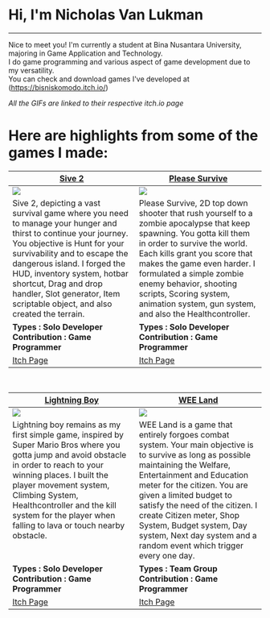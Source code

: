 # Hi, I'm Nicholas Van Lukman
---
Nice to meet you! I'm currently a student at Bina Nusantara University, majoring in Game Application and Technology. </br>
I do game programming and various aspect of game development due to my versatility. </br>
You can check and download games I've developed at (https://bisniskomodo.itch.io/)

*All the GIFs are linked to their respective itch.io page*

# Here are highlights from some of the games I made:
<table width="100%">
  <thead>
    <tr>
      <th width="50%"><a href="https://bisniskomodo.itch.io/">Sive 2</a></th>
      <th width="50%"><a href="https://bisniskomodo.itch.io/please-survive">Please Survive</a></th>
    </tr>
  </thead>
  <tbody>
    <tr>
      <td><img src="https://github.com/user-attachments/assets/735f704f-0539-455a-8a75-d8300dac3b22"/>
   </td>
      <td><img src="https://github.com/user-attachments/assets/06147d37-3902-4eaa-a851-ca548fae0fba"/>
   </td>
    </tr>
    <tr>
      <td valign="text-top">Sive 2, depicting a vast survival game where you need to manage your hunger and thirst to continue your journey. You objective is Hunt for your survivability and  to escape the dangerous island. I forged the HUD, inventory system, hotbar shortcut, Drag and drop handler, Slot generator, Item scriptable object, and also created the terrain.</td>
      <td valign="text-top"">Please Survive, 2D top down shooter that rush yourself to a zombie apocalypse that keep spawning. You gotta kill them in order to survive the world. Each kills grant you score that makes the game even harder. I formulated a simple zombie enemy behavior, shooting scripts, Scoring system, animation system, gun system, and also the Healthcontroller.<div></div></td>
    </tr>
    <tr>
      <td><b>Types : Solo Developer</br>Contribution : Game Programmer</b></td>
      <td><b>Types : Solo Developer</br>Contribution : Game Programmer</b></td>
    </tr>
    <tr>
      <td><a href="https://bisniskomodo.itch.io/">Itch Page</td>
      <td><a href="https://bisniskomodo.itch.io/please-survive">Itch Page</td>
    </tr>
  </tbody>
</table>

<br>

<table width="100%">
  <thead>
    <tr>
      <th width="50%"><a href="https://bisniskomodo.itch.io/lightning-boy">Lightning Boy</a></th>
      <th width="50%"><a href="https://bisniskomodo.itch.io/wee-land">WEE Land</a></th>
    </tr>
  </thead>
  <tbody>
    <tr>
      <td><img src="https://github.com/user-attachments/assets/fb2d68c9-ced2-4645-ae55-993a4fe72207"/>
     </td>
      <td><img src="https://github.com/user-attachments/assets/d3e103ab-ea0f-43bd-8266-791af05a8f1c"/>
   </td>
    </tr>
    <tr>
      <td valign="text-top">Lightning boy remains as my first simple game, inspired by Super Mario Bros where you gotta jump and avoid obstacle in order to reach to your winning places. I built the player movement system,  Climbing System, Healthcontroller and the kill system for the player when falling to lava or touch nearby obstacle.</td>
      <td valign="text-top">WEE Land is a game that entirely forgoes combat system. Your main objective is to survive as long as possible maintaining the Welfare, Entertainment and Education meter for the citizen. You are given a limited budget to satisfy the need of the citizen. I create Citizen meter, Shop System, Budget system, Day system, Next day system and a random event which trigger every one day.<br></td>
    </tr>
    <tr>
      <td><b>Types : Solo Developer</br>Contribution : Game Programmer</b></td>
      <td><b>Types : Team Group</br>Contribution : Game Programmer</b></td>
    </tr>
    <tr>
      <td><a href="https://bisniskomodo.itch.io/lightning-boy">Itch Page</td>
      <td><a href="https://bisniskomodo.itch.io/wee-land">Itch Page</td>
    </tr>
  </tbody>
</table>

